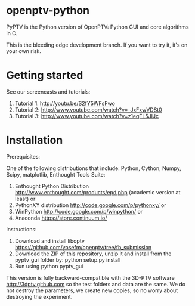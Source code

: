 openptv-python
==============

PyPTV is the Python version of OpenPTV: Python GUI and core algorithms in C. 


This is the bleeding edge development branch. If you want to try it, it's on your own risk. 


Getting started
===============
See our screencasts and tutorials:


1.  Tutorial 1: http://youtu.be/S2fY5WFsFwo
2.  Tutorial 2: http://www.youtube.com/watch?v=_JxFxwVDSt0
3.  Tutorial 3: http://www.youtube.com/watch?v=z1eqFL5JIJc



Installation
============

Prerequisites:

One of the following distributions that include: Python, Cython, Numpy, Scipy, matplotlib, Enthought Tools Suite:

1. Enthought Python Distribution http://www.enthought.com/products/epd.php (academic version at least) or
2. PythonXY distribution http://code.google.com/p/pythonxy/ or
3. WinPython http://code.google.com/p/winpython/ or
4. Anaconda https://store.continuum.io/


Instructions:

1. Download and install liboptv <https://github.com/yosefm/openptv/tree/fb_submission>
2. Download the ZIP of this repository, unzip it and install from the pyptv_gui folder by:
    python setup.py install
3. Run using 
    python pyptv_gui 

This version is fully backward-compatible with the 3D-PTV software http://3dptv.github.com so the test folders and data 
are the same. We do not destroy the parameters, we create new copies, so no worry about destroying the experiment.








